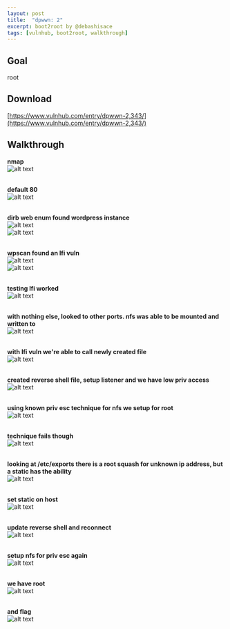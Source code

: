 ```yaml
---
layout: post
title:  "dpwwn: 2"
excerpt: boot2root by @debashisace
tags: [vulnhub, boot2root, walkthrough]
---
```


## Goal #
root

## Download #
[https://www.vulnhub.com/entry/dpwwn-2,343/](https://www.vulnhub.com/entry/dpwwn-2,343/)

## Walkthrough #

**nmap**
<br>![alt text](../vulnhub/dpwwn_2/nmap.png)
<br><br>

**default 80**
<br>![alt text](../vulnhub/dpwwn_2/default80.png)
<br><br>

**dirb web enum found wordpress instance**
<br>![alt text](../vulnhub/dpwwn_2/dirb.png)
<br>![alt text](../vulnhub/dpwwn_2/wordpress.png)
<br><br>

**wpscan found an lfi vuln**
<br>![alt text](../vulnhub/dpwwn_2/wpscan1.png)
<br>![alt text](../vulnhub/dpwwn_2/wpscan2.png)
<br><br>

**testing lfi worked**
<br>![alt text](../vulnhub/dpwwn_2/lfi.png)
<br><br>

**with nothing else, looked to other ports. nfs was able to be mounted and written to**
<br>![alt text](../vulnhub/dpwwn_2/nfs.png)
<br><br>

**with lfi vuln we're able to call newly created file**
<br>![alt text](../vulnhub/dpwwn_2/phpinfo.png)
<br><br>

**created reverse shell file, setup listener and we have low priv access**
<br>![alt text](../vulnhub/dpwwn_2/phprev.png)
<br><br>

**using known priv esc technique for nfs we setup for root**
<br>![alt text](../vulnhub/dpwwn_2/cpbash.png)
<br><br>

**technique fails though**
<br>![alt text](../vulnhub/dpwwn_2/failprivesc.png)
<br><br>

**looking at /etc/exports there is a root squash for unknown ip address, but a static has the ability**
<br>![alt text](../vulnhub/dpwwn_2/exports.png)
<br><br>

**set static on host**
<br>![alt text](../vulnhub/dpwwn_2/netsettings.png)
<br><br>

**update reverse shell and reconnect**
<br>![alt text](../vulnhub/dpwwn_2/newrevshell.png)
<br><br>

**setup nfs for priv esc again**
<br>![alt text](../vulnhub/dpwwn_2/newcopy.png)
<br><br>

**we have root**
<br>![alt text](../vulnhub/dpwwn_2/root.png)
<br><br>

**and flag**
<br>![alt text](../vulnhub/dpwwn_2/root_flag.png)
<br><br>